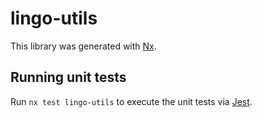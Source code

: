 # lingo-utils

This library was generated with [Nx](https://nx.dev).

## Running unit tests

Run `nx test lingo-utils` to execute the unit tests via [Jest](https://jestjs.io).

